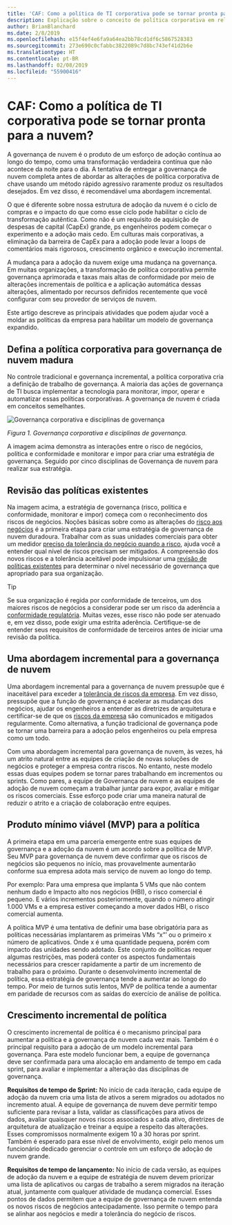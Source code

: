 ```yaml
---
title: 'CAF: Como a política de TI corporativa pode se tornar pronta para a nuvem?'
description: Explicação sobre o conceito de política corporativa em relação a governança de nuvem
author: BrianBlanchard
ms.date: 2/8/2019
ms.openlocfilehash: e15f4ef4e6fa9a64ea2bb78cd1df6c5867528383
ms.sourcegitcommit: 273e690c0cfabbc3822089c7d8bc743ef41d2b6e
ms.translationtype: HT
ms.contentlocale: pt-BR
ms.lasthandoff: 02/08/2019
ms.locfileid: "55900416"
---
```

<!-- markdownlint-disable MD026 -->

# <a name="caf-how-can-corporate-it-policy-become-cloud-ready"></a>CAF: Como a política de TI corporativa pode se tornar pronta para a nuvem?

A governança de nuvem é o produto de um esforço de adoção contínua ao longo do tempo, como uma transformação verdadeira contínua que não acontece da noite para o dia. A tentativa de entregar a governança de nuvem completa antes de abordar as alterações de política corporativa de chave usando um método rápido agressivo raramente produz os resultados desejados. Em vez disso, é recomendável uma abordagem incremental.

O que é diferente sobre nossa estrutura de adoção da nuvem é o ciclo de compras e o impacto do que como esse ciclo pode habilitar o ciclo de transformação autêntica. Como não é um requisito de aquisição de despesas de capital (CapEx) grande, ps engenheiros podem começar o experimento e a adoção mais cedo. Em culturas mais corporativas, a eliminação da barreira de CapEx para a adoção pode levar a loops de comentários mais rigorosos, crescimento orgânico e execução incremental.

A mudança para a adoção da nuvem exige uma mudança na governança. Em muitas organizações, a transformação de política corporativa permite governança aprimorada e taxas mais altas de conformidade por meio de alterações incrementais de política e a aplicação automática dessas alterações, alimentado por recursos definidos recentemente que você configurar com seu provedor de serviços de nuvem.

Este artigo descreve as principais atividades que podem ajudar você a moldar as políticas da empresa para habilitar um modelo de governança expandido.

## <a name="define-corporate-policy-to-mature-cloud-governance"></a>Defina a política corporativa para governança de nuvem madura

No controle tradicional e governança incremental, a política corporativa cria a definição de trabalho de governança. A maioria das ações de governança de TI busca implementar a tecnologia para monitorar, impor, operar e automatizar essas políticas corporativas. A governança de nuvem é criada em conceitos semelhantes.

![Governança corporativa e disciplinas de governança](../../_images/operational-transformation-govern.png)

*Figura 1. Governança corporativa e disciplinas de governança.*

A imagem acima demonstra as interações entre o risco de negócios, política e conformidade e monitorar e impor para criar uma estratégia de governança. Seguido por cinco disciplinas de Governança de nuvem para realizar sua estratégia.

## <a name="review-existing-policies"></a>Revisão das políticas existentes

Na imagem acima, a estratégia de governança (risco, política e conformidade, monitorar e impor) começa com o reconhecimento dos riscos de negócios. Noções básicas sobre como as alterações do [risco aos negócios](understanding-business-risk.md) é a primeira etapa para criar uma estratégia de governança de nuvem duradoura. Trabalhar com as suas unidades comerciais para obter um medidor [preciso da tolerância do negócio quando a risco](risk-tolerance.md), ajuda você a entender qual nível de riscos precisam ser mitigados. A compreensão dos novos riscos e a tolerância aceitável pode impulsionar uma [revisão de políticas existentes](what-is-a-cloud-policy-review.md) para determinar o nível necessário de governança que apropriado para sua organização.

> [!TIP]
> Se sua organização é regida por conformidade de terceiros, um dos maiores riscos de negócios a considerar pode ser um risco da aderência a [conformidade regulatória](what-is-regulatory-compliance.md). Muitas vezes, esse risco não pode ser atenuado e, em vez disso, pode exigir uma estrita aderência. Certifique-se de entender seus requisitos de conformidade de terceiros antes de iniciar uma revisão da política.

## <a name="an-incremental-approach-to-cloud-governance"></a>Uma abordagem incremental para a governança de nuvem

Uma abordagem incremental para a governança de nuvem pressupõe que é inaceitável para exceder a [tolerância de riscos da empresa](risk-tolerance.md). Em vez disso, pressupõe que a função de governança é acelerar as mudanças dos negócios, ajudar os engenheiros a entender as diretrizes de arquitetura e certificar-se de que os [riscos da empresa](understanding-business-risk.md) são comunicados e mitigados regularmente. Como alternativa, a função tradicional de governança pode se tornar uma barreira para a adoção pelos engenheiros ou pela empresa como um todo.

Com uma abordagem incremental para governança de nuvem, às vezes, há um atrito natural entre as equipes de criação de novas soluções de negócios e proteger a empresa contra riscos. No entanto, neste modelo essas duas equipes podem se tornar pares trabalhando em incrementos ou sprints. Como pares, a equipe de Governança de nuvem e as equipes de adoção de nuvem começam a trabalhar juntar para expor, avaliar e mitigar os riscos comerciais. Esse esforço pode criar uma maneira natural de reduzir o atrito e a criação de colaboração entre equipes.

## <a name="minimum-viable-product-mvp-for-policy"></a>Produto mínimo viável (MVP) para a política

A primeira etapa em uma parceria emergente entre suas equipes de governança e a adoção da nuvem é um acordo sobre a política de MVP. Seu MVP para governança de nuvem deve confirmar que os riscos de negócios são pequenos no início, mas provavelmente aumentarão conforme sua empresa adota mais serviço de nuvem ao longo do temp.

Por exemplo:  Para uma empresa que implanta 5 VMs que não contem nenhum dado e Impacto alto nos negócios (HBI), o risco comercial é pequeno. E vários incrementos posteriormente, quando o número atingir 1.000 VMs e a empresa estiver começando a mover dados HBI, o risco comercial aumenta.

A política MVP é uma tentativa de definir uma base obrigatória para as políticas necessárias implantarem as primeiras VMs “x”’ ou o primeiro x número de aplicativos. Onde x é uma quantidade pequena, porém com impacto das unidades sendo adotado. Este conjunto de políticas requer algumas restrições, mas poderá conter os aspectos fundamentais necessários para crescer rapidamente a partir de um incremento de trabalho para o próximo. Durante o desenvolvimento incremental de política, essa estratégia de governança tende a aumentar ao longo do tempo. Por meio de turnos sutis lentos, MVP de política tende a aumentar em paridade de recursos com as saídas do exercício de análise de política.

## <a name="incremental-policy-growth"></a>Crescimento incremental de política

O crescimento incremental de política é o mecanismo principal para aumentar a política e a governança de nuvem cada vez mais. Também é o principal requisito para a adoção de um modelo incremental para governança. Para este modelo funcionar bem, a equipe de governança deve ser confirmada para uma alocação em andamento de tempo em cada sprint, para avaliar e implementar a alteração das disciplinas de governança.

**Requisitos de tempo de Sprint:** No início de cada iteração, cada equipe de adoção da nuvem cria uma lista de ativos a serem migrados ou adotados no incremento atual. A equipe de governança de nuvem deve permitir tempo suficiente para revisar a lista, validar as classificações para ativos de dados, avaliar quaisquer novos riscos associados a cada ativo, diretrizes de arquitetura de atualização e treinar a equipe a respeito das alterações. Esses compromissos normalmente exigem 10 a 30 horas por sprint. Também é esperado para esse nível de envolvimento, exigir pelo menos um funcionário dedicado gerenciar o controle em um esforço de adoção de nuvem grande.

**Requisitos de tempo de lançamento:** No início de cada versão, as equipes de adoção da nuvem e a equipe de estratégia de nuvem devem priorizar uma lista de aplicativos ou cargas de trabalho a serem migrados na iteração atual, juntamente com qualquer atividade de mudança comercial. Esses pontos de dados permitem que a equipe de governança de nuvem entenda os novos riscos de negócios antecipadamente. Isso permite o tempo para se alinhar aos negócios e medir a tolerância do negócio de riscos.
